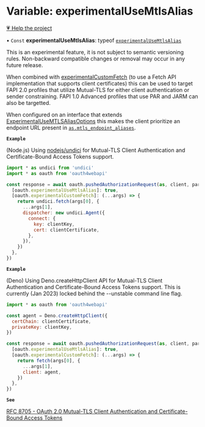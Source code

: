 # Variable: experimentalUseMtlsAlias

[💗 Help the project](https://github.com/sponsors/panva)

• `Const` **experimentalUseMtlsAlias**: typeof [`experimentalUseMtlsAlias`](experimentalUseMtlsAlias.md)

This is an experimental feature, it is not subject to semantic versioning rules. Non-backward
compatible changes or removal may occur in any future release.

When combined with [experimentalCustomFetch](experimentalCustomFetch.md) (to use a Fetch API implementation that
supports client certificates) this can be used to target FAPI 2.0 profiles that utilize
Mutual-TLS for either client authentication or sender constraining. FAPI 1.0 Advanced profiles
that use PAR and JARM can also be targetted.

When configured on an interface that extends [ExperimentalUseMTLSAliasOptions](../interfaces/ExperimentalUseMTLSAliasOptions.md) this makes
the client prioritize an endpoint URL present in
[`as.mtls_endpoint_aliases`](../interfaces/AuthorizationServer.md#mtls_endpoint_aliases).

**`Example`**

(Node.js) Using [nodejs/undici](https://github.com/nodejs/undici) for Mutual-TLS Client
Authentication and Certificate-Bound Access Tokens support.

```js
import * as undici from 'undici'
import * as oauth from 'oauth4webapi'

const response = await oauth.pushedAuthorizationRequest(as, client, params, {
  [oauth.experimentalUseMtlsAlias]: true,
  [oauth.experimentalCustomFetch]: (...args) => {
    return undici.fetch(args[0], {
      ...args[1],
      dispatcher: new undici.Agent({
        connect: {
          key: clientKey,
          cert: clientCertificate,
        },
      }),
    })
  },
})
```

**`Example`**

(Deno) Using Deno.createHttpClient API for Mutual-TLS Client Authentication and Certificate-Bound
Access Tokens support. This is currently (Jan 2023) locked behind the --unstable command line
flag.

```js
import * as oauth from 'oauth4webapi'

const agent = Deno.createHttpClient({
  certChain: clientCertificate,
  privateKey: clientKey,
})

const response = await oauth.pushedAuthorizationRequest(as, client, params, {
  [oauth.experimentalUseMtlsAlias]: true,
  [oauth.experimentalCustomFetch]: (...args) => {
    return fetch(args[0], {
      ...args[1],
      client: agent,
    })
  },
})
```

**`See`**

[RFC 8705 - OAuth 2.0 Mutual-TLS Client Authentication and Certificate-Bound Access Tokens](https://www.rfc-editor.org/rfc/rfc8705.html)
